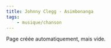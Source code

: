 ```yaml
---
title: Johnny Clegg - Asimbonanga
tags:
    - musique/chanson
---
```


Page créée automatiquement, mais vide.
